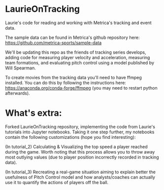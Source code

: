# LaurieOnTracking
Laurie's code for reading and working with Metrica's tracking and event data.

The sample data can be found in Metrica's github repository here: https://github.com/metrica-sports/sample-data

We'll be updating this repo as the friends of tracking series develops, adding code for measuring player velocity and acceleration, measuring team formations, and evaluating pitch control using a model published by Will Spearman. 

To create movies from the tracking data you'll need to have ffmpeg installed. You can do this by following the instructions here: https://anaconda.org/conda-forge/ffmpeg (you may need to restart python afterwards).


# What's extra:
Forked LaurieOnTracking repository, implementing the code from Laurie's tutorials into Jupyter notebooks. Taking it one step further, my notebooks contain the following customizations (hope you find interesting):

(In tutorial_2) Calculating & Visualizing the top speed a player reached during the game. Worth noting that this process allows you to throw away most outlying values (due to player position incorrectly recorded in tracking data).

(In tutorial_3) Recreating a real-game situation aiming to explain better the usefulness of Pitch Control model and how analysts/coaches can actually use it to quantify the actions of players off the ball.



